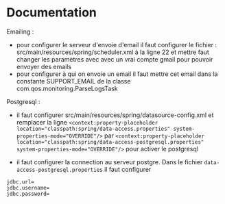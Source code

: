 Documentation
=============

Emailing :
	
- pour configurer le serveur d'envoie d'email il faut configurer le fichier :
		src/main/resources/spring/scheduler.xml à la ligne 22 et mettre faut changer les paramètres avec avec un vrai compte gmail pour pouvoir envoyer des emails
- pour configurer à qui on envoie un email il faut mettre cet email dans la constante SUPPORT_EMAIL de la classe com.qos.monitoring.ParseLogsTask


Postgresql :
- il faut configurer src/main/resources/spring/datasource-config.xml et remplacer la ligne `<context:property-placeholder location="classpath:spring/data-access.properties" system-properties-mode="OVERRIDE"/>` par `<context:property-placeholder location="classpath:spring/data-access-postgresql.properties" system-properties-mode="OVERRIDE"/>` pour activer le postgresql

- il faut configurer la connection au serveur postgre. Dans le fichier `data-access-postgresql.properties` il faut configurer 
```
jdbc.url=
jdbc.username=
jdbc.password=
```

